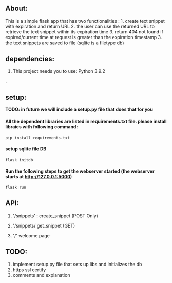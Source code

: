 ## About:

  This is a simple flask app that has two functionalities :
      1. create text snippet with expiration and return URL
      2. the user can use the returned URL to retrieve the text snippet within its expiration time
      3. return 404 not found if expired/current time at request is greater than the expiration timestamp
      3. the text snippets are saved to file (sqlite is a filetype db)



##  dependencies:

1. This project needs you to use:  Python 3.9.2



.


##  setup:

 **TODO:  in future we will include a setup.py file that does that for you**



#### All the dependent libraries are listed in requirements.txt file. please install libraies with following command:
    
   `pip install requirements.txt`

#### setup sqlite file DB
   `flask initdb`  	

#### Run the following steps to get the webserver  started (the webserver starts at http://127.0.0.1:5000)

   `flask run` 





## API:

1. '/snippets' :   create_snippet (POST Only)


2. '/snippets/<name> get_snippet (GET)


3. '/' welcome page




## TODO:

1. implement setup.py file that sets up libs and initializes the db
2. https ssl certify
3. comments and explanation




 



